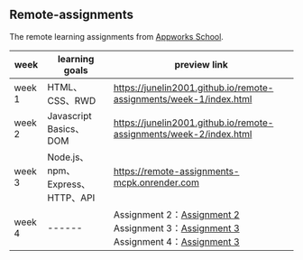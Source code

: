 ## Remote-assignments

The remote learning assignments from [Appworks School](https://school.appworks.tw/techacademy/).  

| week | learning goals |preview link |
| ------ | ------ |------ |
| week 1 | HTML、CSS、RWD |https://junelin2001.github.io/remote-assignments/week-1/index.html |
| week 2 | Javascript Basics、DOM | https://junelin2001.github.io/remote-assignments/week-2/index.html |
| week 3 | Node.js、npm、Express、HTTP、API | https://remote-assignments-mcpk.onrender.com |
| week 4 | ------ | Assignment 2：[Assignment 2](https://junelin2001.github.io/remote-assignments/week-4_Assignment%202/Assignment-2.html) <br>Assignment 3：[Assignment 3](https://junelin2001.github.io/remote-assignments/week-4/#/remote-assignments/week-4)<br>Assignment 4：[Assignment 3](https://junelin2001.github.io/remote-assignments/week-4/#/remote-assignments/week-4/assignment-4) |


